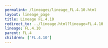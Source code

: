 ```yaml
---
permalink: /lineages/lineage_FL.4.10.html
layout: lineage_page
title: Lineage FL.4.10
redirect_to: ../lineage.html?lineage=FL.4.10
lineage: FL.4.10
parent: FL.4
children: ['FL.4.10']
---
```

